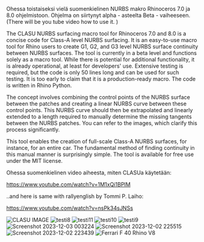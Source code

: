 Ohessa toistaiseksi vielä suomenkielinen NURBS makro Rhinoceros 7.0 ja 8.0 ohjelmistoon. Ohjelma on siirtynyt alpha - asteelta Beta - vaiheeseen. (There will be you tube video how to use it. )

The CLASU NURBS surfacing macro tool for Rhinoceros 7.0 and 8.0 is a concise code for Class-A level NURBS surfacing. It is an easy-to-use macro tool for Rhino users to create G1, G2, and G3 level NURBS surface continuity between NURBS surfaces. The tool is currently in a beta level and functions solely as a macro tool. While there is potential for additional functionality, it is already operational, at least for developers' use. Extensive testing is required, but the code is only 50 lines long and can be used for such testing. It is too early to claim that it is a production-ready macro. The code is written in Rhino Python.

The concept involves combining the control points of the NURBS surface between the patches and creating a linear NURBS curve between these control points. This NURBS curve should then be extrapolated and linearly extended to a length required to manually determine the missing tangents between the NURBS patches. You can refer to the images, which clarify this process significantly.

This tool enables the creation of full-scale Class-A NURBS surfaces, for instance, for an entire car. The fundamental method of finding continuity in this manual manner is surprisingly simple. The tool is available for free use under the MIT license.

Ohessa suomenkielinen video aiheesta, miten CLASUa käytetään: 

https://www.youtube.com/watch?v=1M1xQi1BPlM

..and here is same with rallyenglish by Tommi P. Laiho: 

https://www.youtube.com/watch?v=nsPk34sJNSs


![CLASU IMAGE](https://github.com/tplaiho777/CLASU/assets/81896612/83521456-a774-4d5c-aef5-8a6f31ed49dd)
![testi8](https://github.com/tplaiho777/CLASU/assets/81896612/f944652b-63f1-4ae7-a2cf-b468343d6ba9)
![testi11](https://github.com/tplaiho777/CLASU/assets/81896612/f96f075d-241d-423d-8c3b-ead39ccc679b)
![testi10](https://github.com/tplaiho777/CLASU/assets/81896612/b14f9cd5-b568-4b0a-b3a1-aebfe0a5c722)
![testi9](https://github.com/tplaiho777/CLASU/assets/81896612/cbf8ded8-fde8-42e6-892d-86f6b7c6fe9f)
![Screenshot 2023-12-03 003224](https://github.com/tplaiho777/CLASU/assets/81896612/fc989c3b-49e1-4b87-9e13-571cc6a2a721)
![Screenshot 2023-12-02 225515](https://github.com/tplaiho777/CLASU/assets/81896612/b2b5fb78-ab52-49c3-8605-0958a24975ff)
![Screenshot 2023-12-02 223439](https://github.com/tplaiho777/CLASU/assets/81896612/5f68c30b-4a9d-486f-bbf8-c4a22a77490e)
![Ferrari F 40 Rhino V8](https://github.com/tplaiho777/CLASU/assets/81896612/d78f4935-c8c8-4426-81fb-baad7dcd0cd5)
